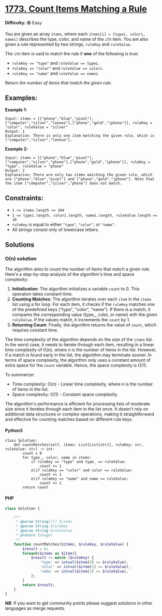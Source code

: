 # [1773. Count Items Matching a Rule](https://leetcode.com/problems/count-items-matching-a-rule/description/)

**Difficulty:** :green_circle: Easy

You are given an array `items`, where each `items[i] = [typei, colori, namei]` describes the type, color, and name of the `ith` item. You are also given a rule represented by two strings, `ruleKey` and `ruleValue`.

The `ith` item is said to match the rule if **one** of the following is true:

- `ruleKey == "type"` and `ruleValue == typei`.
- `ruleKey == "color"` and `ruleValue == colori`.
- `ruleKey == "name"` and `ruleValue == namei`.

Return *the number of items that match the given rule*.


## Examples:

**Example 1:**

```
Input: items = [["phone","blue","pixel"],["computer","silver","lenovo"],["phone","gold","iphone"]], ruleKey = "color", ruleValue = "silver"
Output: 1
Explanation: There is only one item matching the given rule, which is ["computer","silver","lenovo"].

```

**Example 2:**

```
Input: items = [["phone","blue","pixel"],["computer","silver","phone"],["phone","gold","iphone"]], ruleKey = "type", ruleValue = "phone"
Output: 2
Explanation: There are only two items matching the given rule, which are ["phone","blue","pixel"] and ["phone","gold","iphone"]. Note that the item ["computer","silver","phone"] does not match.
```


## Constraints:

- `1 <= items.length <= 104`
- `1 <= typei.length, colori.length, namei.length, ruleValue.length <= 10`
- `ruleKey` is equal to either `"type"`, `"color"`, or `"name"`.
- All strings consist only of lowercase letters.


## Solutions

### O(n) solution

The algorithm aims to count the number of items that match a given rule. Here's a step-by-step analysis of the algorithm's time and space complexity:

1. **Initialization**: The algorithm initializes a variable `count` to 0. This operation takes constant time.
2. **Counting Matches**: The algorithm iterates over each `item` in the `items` list using a for loop. For each item, it checks if the `ruleKey` matches one of the predefined keys ("type", "color", "name"). If there is a match, it compares the corresponding value (type_, color, or name) with the given `ruleValue`. If the values match, it increments the `count` by 1.
3. **Returning Count**: Finally, the algorithm returns the value of `count`, which requires constant time.

The time complexity of the algorithm depends on the size of the `items` list. In the worst case, it needs to iterate through each item, resulting in a linear time complexity of O(n), where n is the number of items in the list. However, if a match is found early in the list, the algorithm may terminate sooner.
In terms of space complexity, the algorithm only uses a constant amount of extra space for the `count` variable. Hence, the space complexity is O(1).

To summarize:
- Time complexity: O(n) - Linear time complexity, where n is the number of items in the list.
- Space complexity: O(1) - Constant space complexity.

The algorithm's performance is efficient for processing lists of moderate size since it iterates through each item in the list once. It doesn't rely on additional data structures or complex operations, making it straightforward and effective for counting matches based on different rule keys.

#### Python3

```python3
class Solution:
    def countMatches(self, items: List[List[str]], ruleKey: str, ruleValue: str) -> int:
        count = 0
        for type_, color, name in items:
            if ruleKey == "type" and type_ == ruleValue:
                count += 1
            elif ruleKey == "color" and color == ruleValue:
                count += 1
            elif ruleKey == "name" and name == ruleValue:
                count += 1
        return count
```

#### PHP
```php
class Solution {

    /**
     * @param String[][] $items
     * @param String $ruleKey
     * @param String $ruleValue
     * @return Integer
     */
    function countMatches($items, $ruleKey, $ruleValue) {
        $result = 0;
        foreach($items as $item){
            $result += match ($ruleKey) {
                'type' => intval($item[0] == $ruleValue),
                'color' => intval($item[1] == $ruleValue),
                'name' => intval($item[2] == $ruleValue),
            };
        }
        return $result;
    }
}
```
***NB***: If you want to get community points please suggest solutions in other languages as merge requests.
